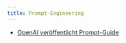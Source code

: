```yaml
---
title: Prompt-Engineering
---
```


- [OpenAI veröffentlicht Prompt-Guide](https://the-decoder.de/openai-veroeffentlicht-prompt-guide-fuer-bessere-chatgpt-und-llm-performance/#amp_tf=Von%20%251%24s&aoh=17027561217506&csi=0&referrer=https%3A%2F%2Fwww.google.com&ampshare=https%3A%2F%2Fthe-decoder.de%2Fopenai-veroeffentlicht-prompt-guide-fuer-bessere-chatgpt-und-llm-performance%2F)

